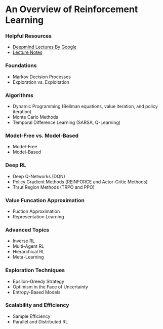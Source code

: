 # An Overview of Reinforcement Learning

### Helpful Resources
- [Deepmind Lectures By Google](https://www.youtube.com/playlist?list=PLqYmG7hTraZCRwoyGxvQkqVrZgDQi4m-5)
- [Lecture Notes](https://www.davidsilver.uk/teaching/)

### Foundations
- Markov Decision Processes
- Exploration vs. Exploitation

### Algorithms
- Dynamic Programming (Bellman equations, value iteration, and policy iteration)
- Monte Carlo Methods
- Temporal Difference Learning (SARSA, Q-Learning)

### Model-Free vs. Model-Based
- Model-Free
- Model-Based

### Deep RL
- Deep Q-Networks (DQN)
- Policy Gradient Methods (REINFORCE and Actor-Critic Methods)
- Trsut Region Methods (TRPO and PPO)

### Value Funcation Approximation
- Fuction Approximation
- Representation Learning

### Advanced Topics
- Inverse RL
- Multi-Agent RL
- Hierarchical RL
- Meta-Learning

### Exploration Techniques
- Epsilon-Greedy Strategy
- Optimism in the Face of Uncertainty
- Entropy-Based Models

### Scalability and Efficiency
- Sample Efficiency
- Parallel and Distributed RL

